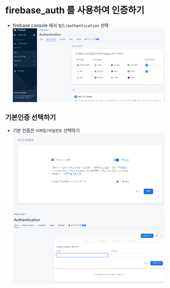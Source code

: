 # firebase_auth 를 사용하여 인증하기

- firebase console 에서 `빌드/authentication` 선택
  ![Alt text](image-2.png)

## 기본인증 선택하기

- 기본 인증은 `이메일/비밀번호` 선택하기
  ![Alt text](image-3.png)
  ![Alt text](image-4.png)
